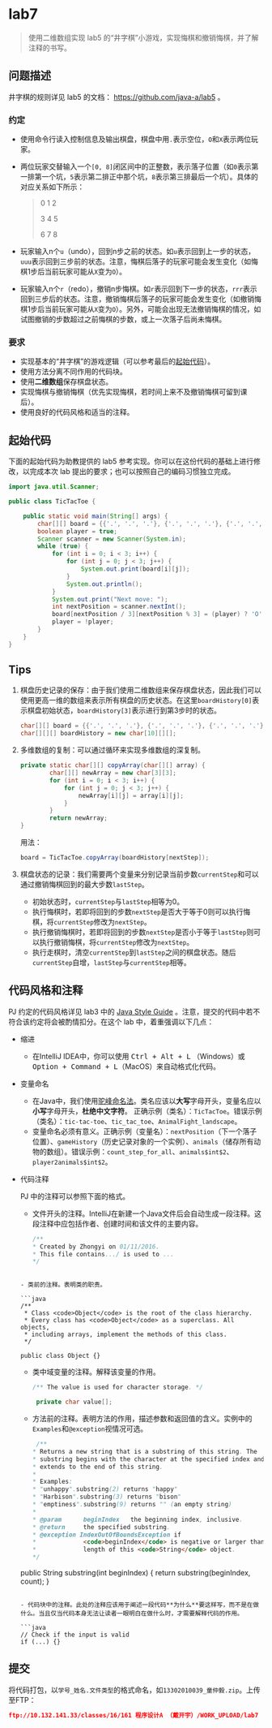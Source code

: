 # lab7

> 使用二维数组实现 lab5 的“井字棋”小游戏，实现悔棋和撤销悔棋，并了解注释的书写。

## 问题描述

井字棋的规则详见 lab5 的文档： https://github.com/java-a/lab5 。

### 约定

- 使用命令行读入控制信息及输出棋盘，棋盘中用`.`表示空位，`O`和`X`表示两位玩家。

- 两位玩家交替输入一个`[0, 8]`闭区间中的正整数，表示落子位置（如`0`表示第一排第一个坑，`5`表示第二排正中那个坑，`8`表示第三排最后一个坑）。具体的对应关系如下所示：

  > 0 1 2
  >
  > 3 4 5
  >
  > 6 7 8

- 玩家输入n个`u`（undo），回到n步之前的状态。如`u`表示回到上一步的状态，`uuu`表示回到三步前的状态。注意，悔棋后落子的玩家可能会发生变化（如悔棋1步后当前玩家可能从`X`变为`O`）。

- 玩家输入n个`r`（redo），撤销n步悔棋。如`r`表示回到下一步的状态，`rrr`表示回到三步后的状态。注意，撤销悔棋后落子的玩家可能会发生变化（如撤销悔棋1步后当前玩家可能从`X`变为`O`）。另外，可能会出现无法撤销悔棋的情况，如试图撤销的步数超过之前悔棋的步数，或上一次落子后尚未悔棋。

### 要求

- 实现基本的“井字棋”的游戏逻辑（可以参考最后的[起始代码](#起始代码)）。
- 使用方法分离不同作用的代码块。
- 使用**二维数组**保存棋盘状态。
- 实现悔棋与撤销悔棋（优先实现悔棋，若时间上来不及撤销悔棋可留到课后）。
- 使用良好的代码风格和适当的注释。

## 起始代码

下面的起始代码为助教提供的 lab5 参考实现。你可以在这份代码的基础上进行修改，以完成本次 lab 提出的要求；也可以按照自己的编码习惯独立完成。

```java
import java.util.Scanner;

public class TicTacToe {

    public static void main(String[] args) {
        char[][] board = {{'.', '.', '.'}, {'.', '.', '.'}, {'.', '.', '.'}};
        boolean player = true;
        Scanner scanner = new Scanner(System.in);
        while (true) {
            for (int i = 0; i < 3; i++) {
                for (int j = 0; j < 3; j++) {
                    System.out.print(board[i][j]);
                }
                System.out.println();
            }
            System.out.print("Next move: ");
            int nextPosition = scanner.nextInt();
            board[nextPosition / 3][nextPosition % 3] = (player) ? 'O' : 'X';
            player = !player;
        }
    }
}
```

## Tips

1. 棋盘历史记录的保存：由于我们使用二维数组来保存棋盘状态，因此我们可以使用更高一维的数组来表示所有棋盘的历史状态。在这里`boardHistory[0]`表示棋盘初始状态，`boardHistory[3]`表示进行到第3步时的状态。

   ```java
   char[][] board = {{'.', '.', '.'}, {'.', '.', '.'}, {'.', '.', '.'}};
   char[][][] boardHistory = new char[10][][];
   ```

2. 多维数组的复制：可以通过循环来实现多维数组的深复制。

   ```java
   private static char[][] copyArray(char[][] array) {
           char[][] newArray = new char[3][3];
           for (int i = 0; i < 3; i++) {
               for (int j = 0; j < 3; j++) {
                   newArray[i][j] = array[i][j];
               }
           }
           return newArray;
   }
   ```

   用法：

   ```java
   board = TicTacToe.copyArray(boardHistory[nextStep]);
   ```

3. 棋盘状态的记录：我们需要两个变量来分别记录当前步数`currentStep`和可以通过撤销悔棋回到的最大步数`lastStep`。

   - 初始状态时，`currentStep`与`lastStep`相等为0。
   - 执行悔棋时，若即将回到的步数`nextStep`是否大于等于0则可以执行悔棋，将`currentStep`修改为`nextStep`。
   - 执行撤销悔棋时，若即将回到的步数`nextStep`是否小于等于`lastStep`则可以执行撤销悔棋，将`currentStep`修改为`nextStep`。
   - 执行走棋时，清空`currentStep`到`lastStep`之间的棋盘状态。随后`currentStep`自增，`lastStep`与`currentStep`相等。

## 代码风格和注释

PJ 约定的代码风格详见 lab3 中的 [Java Style Guide](https://github.com/java-a/lab3#java-style-guide) 。注意，提交的代码中若不符合该约定将会被酌情扣分。在这个 lab 中，着重强调以下几点：

- 缩进

  - 在IntelliJ IDEA中，你可以使用 <kbd>Ctrl + Alt + L</kbd> （Windows）或 <kbd>Option + Command + L</kbd>（MacOS）来自动格式化代码。

- 变量命名

  - 在Java中，我们使用[驼峰命名法](http://baike.baidu.com/link?url=36TNYWM87ZKQKN5r1RayLumvi7wqv3vmVcgi7eicJVD4VpbpNyMUp443RFJ4coFeosuNIg1TZny2p9fTTlpOva)。类名应该以**大写**字母开头，变量名应以**小写**字母开头，**杜绝中文字符**。 正确示例（类名）：`TicTacToe`。错误示例（类名）：`tic-tac-toe`、`tic_tac_toe`、`AnimalFight_landscape`。
  - 变量命名必须有意义。正确示例（变量名）：`nextPosition`（下一个落子位置）、`gameHistory`（历史记录对象的一个实例）、`animals`（储存所有动物的数组）。错误示例：`count_step_for_all`、`animals$int$2`、`player2animals$int$2`。

- 代码注释

  PJ 中的注释可以参照下面的格式。

  -  文件开头的注释。IntelliJ在新建一个Java文件后会自动生成一段注释。这段注释中应包括作者、创建时间和该文件的主要内容。

     ```java
     /**
     * Created by Zhongyi on 01/11/2016.
     * This file contains.../ is used to ...
     */
     ```
    ```

  - 类前的注释。表明类的职责。

    ```java
    /**
     * Class <code>Object</code> is the root of the class hierarchy.
     * Every class has <code>Object</code> as a superclass. All objects,
     * including arrays, implement the methods of this class.
     */

    public class Object {}
    ```

  -  类中域变量的注释。解释该变量的作用。

     ```java
     /** The value is used for character storage. */

      private char value[];
     ```

  -  方法前的注释。表明方法的作用，描述参数和返回值的含义。实例中的`Examples`和`@exception`视情况可选。

     ```java
      /**
     * Returns a new string that is a substring of this string. The
     * substring begins with the character at the specified index and
     * extends to the end of this string.
     *
     * Examples:
     * "unhappy".substring(2) returns "happy"
     * "Harbison".substring(3) returns "bison"
     * "emptiness".substring(9) returns "" (an empty string)
     *
     * @param      beginIndex   the beginning index, inclusive.
     * @return     the specified substring.
     * @exception IndexOutOfBoundsException if
     *             <code>beginIndex</code> is negative or larger than the
     *             length of this <code>String</code> object.
     */
     ```

    public String substring(int beginIndex) {
    	return substring(beginIndex, count);
    }
    ```

  - 代码块中的注释。此处的注释应该用于阐述一段代码**为什么**要这样写，而不是在做什么。当且仅当代码本身无法让读者一眼明白在做什么时，才需要解释代码的作用。

    ```java
    // Check if the input is valid
    if (...) {}
    ```

## 提交

将代码打包，以`学号_姓名.文件类型`的格式命名，如`13302010039_童仲毅.zip`。上传至FTP：

```json
ftp://10.132.141.33/classes/16/161 程序设计A （戴开宇）/WORK_UPLOAD/lab7
```
